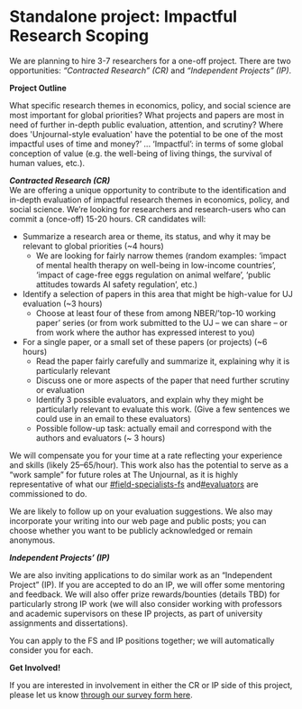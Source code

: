 # Standalone project: Impactful Research Scoping

We are planning to hire 3-7 researchers for a one-off project. There are two opportunities: _“Contracted Research” (CR)_ and _“Independent Projects” (IP)_.

**Project Outline**

What specific research themes in economics, policy, and social science are most important for global priorities? What projects and papers are most in need of further in-depth public evaluation, attention, and scrutiny? Where does 'Unjournal-style evaluation' have the potential to be one of the most impactful uses of time and money?’ ... ‘Impactful’: in terms of some global conception of value (e.g. the well-being of living things, the survival of human values, etc.). &#x20;

_**Contracted Research (CR)**_\
We are offering a unique opportunity to contribute to the identification and in-depth evaluation of impactful research themes in economics, policy, and social science. We’re looking for researchers and research-users who can commit a (once-off) 15-20 hours. CR candidates will:

* Summarize a research area or theme, its status, and why it may be relevant to global priorities (\~4 hours)
  * We are looking for fairly narrow themes (random examples: ‘impact of mental health therapy on well-being in low-income countries’, ‘impact of cage-free eggs regulation on animal welfare’, ‘public attitudes towards AI safety regulation’, etc.)
* Identify a selection of papers in this area that might be high-value for UJ evaluation (\~3 hours)
  * Choose at least four of these from among NBER/’top-10 working paper’ series (or from work submitted to the UJ – we can share – or from work where the author has expressed interest to you)
* For a single paper, or a small set of these papers (or projects) (\~6 hours)
  * Read the paper fairly carefully and summarize it, explaining why it is particularly relevant&#x20;
  * Discuss one or more aspects of the paper that need further scrutiny or evaluation&#x20;
  * Identify 3 possible evaluators, and explain why they might be particularly relevant to evaluate this work. (Give a few sentences we could use in an email to these evaluators)
  * Possible follow-up task: actually email and correspond with the authors and evaluators (\~ 3 hours)

We will compensate you for your time at a rate reflecting your experience and skills (likely $25–$65/hour). This work also has the potential to serve as a “work sample” for future roles at The Unjournal, as it is highly representative of what our [#field-specialists-fs](../#field-specialists-fs "mention") and[#evaluators](../#evaluators "mention") are commissioned to do.&#x20;

We are likely to follow up on your evaluation suggestions. We also may incorporate your writing into our web page and public posts; you can choose whether you want to be publicly acknowledged or remain anonymous.

_**Independent Projects’ (IP)**_

We are also inviting applications to do similar work as an “Independent Project” (IP). If you are accepted to do an IP, we will offer some mentoring and feedback. We will also offer prize rewards/bounties (details TBD) for particularly strong IP work (we will also consider working with professors and academic supervisors on these IP projects, as part of university assignments and dissertations).

You can apply to the FS and IP positions together; we will automatically consider you for each.

**Get Involved!**

If you are interested in involvement in either the CR or IP side of this project, please let us know [through our survey form here](https://airtable.com/appbPYEw9nURln7Qg/shrxGwooWtwZqY8cd).
